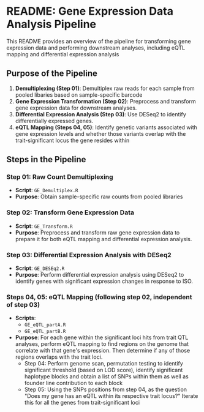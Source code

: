 # README: Gene Expression Data Analysis Pipeline

This README provides an overview of the pipeline for transforming gene expression data and performing downstream analyses, including eQTL mapping and differential expression analysis

## Purpose of the Pipeline

1.  **Demultiplexing (Step 01)**: Demultiplex raw reads for each sample from pooled libaries based on sample-specific barcode
2.  **Gene Expression Transformation (Step 02)**: Preprocess and transform gene expression data for downstream analyses.
3.  **Differential Expression Analysis (Step 03)**: Use DESeq2 to identify differentially expressed genes.
4.  **eQTL Mapping (Steps 04, 05)**: Identify genetic variants associated with gene expression levels and whether those variants overlap with the trait-significant locus the gene resides within

## Steps in the Pipeline

### Step 01: Raw Count Demultiplexing

-   **Script**: `GE_Demultiplex.R`
-   **Purpose**: Obtain sample-specific raw counts from pooled libraries

### Step 02: Transform Gene Expression Data

-   **Script**: `GE_Transform.R`
-   **Purpose**: Preprocess and transform raw gene expression data to prepare it for both eQTL mapping and differential expression analysis.

### Step 03: Differential Expression Analysis with DESeq2

-   **Script**: `GE_DESEq2.R`
-   **Purpose**: Perform differential expression analysis using DESeq2 to identify genes with significant expression changes in response to ISO.

### Steps 04, 05: eQTL Mapping (following step 02, independent of step 03)

-   **Scripts**:
    -   `GE_eQTL_partA.R`
    -   `GE_eQTL_partB.R`
-   **Purpose**: For each gene within the significant loci hits from trait QTL analyses, perform eQTL mapping to find regions on the genome that correlate with that gene's expression. Then determine if any of those regions overlaps with the trait loci.
    -   Step 04: Perform genome scan, permutation testing to identify significant threshold (based on LOD score), identify significant haplotype blocks and obtain a list of SNPs within them as well as founder line contribution to each block
    -   Step 05: Using the SNPs positions from step 04, as the question "Does my gene has an eQTL within its respective trait locus?" Iterate this for all the genes from trait-significant loci
